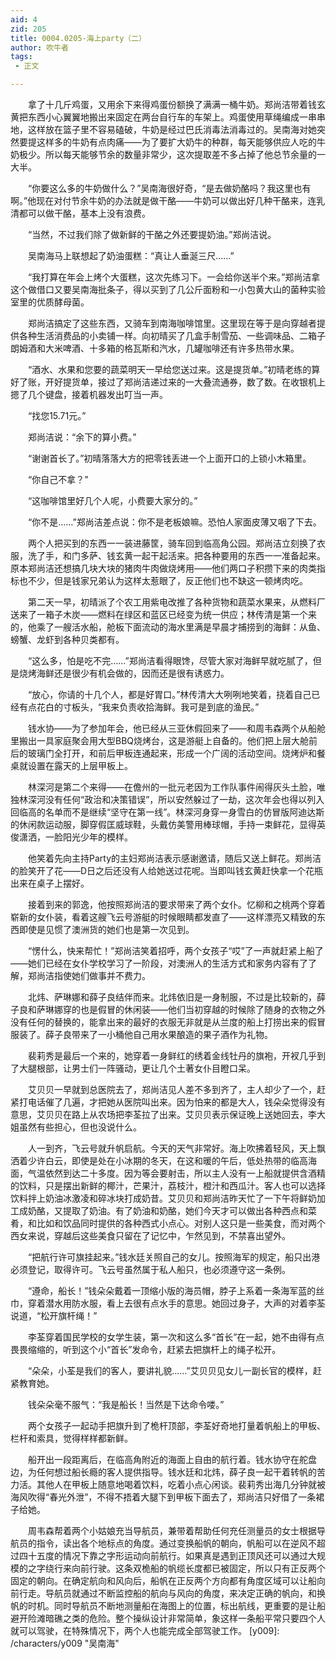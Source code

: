 ```yaml
---
aid: 4
zid: 205
title: 0004.0205-海上party（二）
author: 吹牛者
tags: 
 - 正文

---
```




　　拿了十几斤鸡蛋，又用余下来得鸡蛋份额换了满满一桶牛奶。郑尚洁带着钱玄黄把东西小心翼翼地搬出来固定在两台自行车的车架上。鸡蛋使用草绳编成一串串地，这样放在篮子里不容易磕破，牛奶是经过巴氏消毒法消毒过的。吴南海对她突然要提这样多的牛奶有点肉痛——为了要扩大奶牛的种群，每天能够供应人吃的牛奶极少。所以每天能够节余的数量非常少，这次提取差不多占掉了他总节余量的一大半。

　　“你要这么多的牛奶做什么？”吴南海很好奇，“是去做奶酪吗？我这里也有啊。”他现在对付节余牛奶的办法就是做干酪——牛奶可以做出好几种干酪来，连乳清都可以做干酪，基本上没有浪费。

　　“当然，不过我们除了做新鲜的干酪之外还要提奶油。”郑尚洁说。

　　吴南海马上联想起了奶油蛋糕：“真让人垂涎三尺……”

　　“我打算在年会上烤个大蛋糕，这次先练习下。一会给你送半个来。”郑尚洁拿这个做借口又要吴南海批条子，得以买到了几公斤面粉和一小包黄大山的菌种实验室里的优质酵母菌。

　　郑尚洁搞定了这些东西，又骑车到南海咖啡馆里。这里现在等于是向穿越者提供各种生活消费品的小卖铺一样。向初晴买了几盒手制雪茄、一些调味品、二箱子朗姆酒和大米啤酒、十多箱的格瓦斯和汽水，几罐咖啡还有许多热带水果。

　　“酒水、水果和您要的蔬菜明天一早给您送过来。这是提货单。”初晴老练的算好了账，开好提货单，接过了郑尚洁递过来的一大叠流通券，数了数。在收银机上摁了几个键盘，接着机器发出叮当一声。

　　“找您15.71元。”

　　郑尚洁说：“余下的算小费。”

　　“谢谢首长了。”初晴落落大方的把零钱丢进一个上面开口的上锁小木箱里。

　　“你自己不拿？”

　　“这咖啡馆里好几个人呢，小费要大家分的。”

　　“你不是……”郑尚洁差点说：你不是老板娘嘛。恐怕人家面皮薄又咽了下去。

　　两个人把买到的东西一一装进藤筐，骑车回到临高角公园。郑尚洁立刻换了衣服，洗了手，和门多萨、钱玄黄一起干起活来。把各种要用的东西一一准备起来。原本郑尚洁还想搞几块大块的猪肉牛肉做烧烤用——他们两口子积攒下来的肉类指标也不少，但是钱家兄弟认为这样太惹眼了，反正他们也不缺这一顿烤肉吃。

　　第二天一早，初晴派了个农工用紫电改推了各种货物和蔬菜水果来，从燃料厂送来了一箱子木炭——燃料在绿区和蓝区已经变为统一供应；林传清是第一个来的，他乘了一艘活水船，舱板下面流动的海水里满是早晨才捕捞到的海鲜：从鱼、螃蟹、龙虾到各种贝类都有。

　　“这么多，怕是吃不完……”郑尚洁看得眼馋，尽管大家对海鲜早就吃腻了，但是烧烤海鲜还是很少有机会做的，因而还是很有诱惑力。

　　“放心，你请的十几个人，都是好胃口。”林传清大大咧咧地笑着，挠着自己已经有点花白的寸板头，“我来负责收拾海鲜。我可是到底的渔民。”

　　钱水协——为了参加年会，他已经从三亚休假回来了——和周韦森两个从船舱里搬出一具家庭聚会用大型BBQ烧烤台，这是游艇上自备的。他们把上层大舱前后的玻璃门全打开，和前后甲板连通起来，形成一个广阔的活动空间。烧烤炉和餐桌就设置在露天的上层甲板上。

　　林深河是第二个来得——在儋州的一批元老因为工作队事件闹得灰头土脸，唯独林深河没有任何“政治和决策错误”，所以安然躲过了一劫，这次年会也得以列入回临高的名单而不是继续“坚守在第一线”。林深河身穿一身雪白的仿冒版阿迪达斯的休闲款运动服，脚穿假匡威球鞋，头戴仿美警用棒球帽，手持一束鲜花，显得英俊潇洒，一脸阳光少年的模样。

　　他笑着先向主持Party的主妇郑尚洁表示感谢邀请，随后又送上鲜花。郑尚洁的脸笑开了花——D日之后还没有人给她送过花呢。当即叫钱玄黄赶快拿一个花瓶出来在桌子上摆好。

　　接着到来的郭逸，他按照郑尚洁的要求带来了两个女仆。忆柳和之桃两个穿着崭新的女仆装，看着这艘飞云号游艇的时候眼睛都发直了——这样漂亮又精致的东西即使是见惯了澳洲货的她们也是第一次见到。

　　“愣什么，快来帮忙！”郑尚洁笑着招呼，两个女孩子“哎”了一声就赶紧上船了——她们已经在女仆学校学习了一阶段，对澳洲人的生活方式和家务内容有了了解，郑尚洁指使她们做事并不费力。

　　北炜、萨琳娜和薛子良结伴而来。北炜依旧是一身制服，不过是比较新的，薛子良和萨琳娜穿的也是假冒的休闲装——他们当初穿越的时候除了随身的衣物之外没有任何的替换的，能拿出来的最好的衣服无非就是从兰度的船上打捞出来的假冒服装了。薛子良带来了一小桶他自己用水果酿造的果子酒作为礼物。

　　裴莉秀是最后一个来的，她穿着一身鲜红的绣着金线牡丹的旗袍，开衩几乎到了大腿根部，让男士们一阵骚动，更让几个土著女仆目瞪口呆。

　　艾贝贝一早就到总医院去了，郑尚洁见人差不多到齐了，主人却少了一个，赶紧打电话催了几遍，才把她从医院叫出来。因为怕来的都是大人，钱朵朵觉得没有意思，艾贝贝在路上从农场把李荃拉了出来。艾贝贝表示保证晚上送她回去，李大姐虽然有些担心，但也没说什么。

　　人一到齐，飞云号就升帆启航。今天的天气非常好。海上吹拂着轻风，天上飘洒着少许白云，即使是处在小冰期的冬天，在这和暖的午后，低处热带的临高海面，气温依然到达二十多度。因为等会要射击，所以主人没有一上船就提供含酒精的饮料，只是摆出新鲜的椰汁，芒果汁，荔枝汁，橙汁和西瓜汁。客人也可以选择饮料拌上奶油冰激凌和碎冰块打成奶昔。艾贝贝和郑尚洁昨天忙了一下午将鲜奶加工成奶酪，又提取了奶油。有了奶油和奶酪，她们今天才可以做出各种西点和菜肴，和比如和饮品同时提供的各种西式小点心。对别人这只是一些美食，而对两个西女来说，穿越后这些美食只留在了记忆中，乍然见到，不禁喜出望外。

　　“把航行许可旗挂起来。”钱水廷关照自己的女儿。按照海军的规定，船只出港必须登记，取得许可。飞云号虽然属于私人船只，也必须遵守这一条例。

　　“遵命，船长！”钱朵朵戴着一顶缩小版的海员帽，脖子上系着一条海军蓝的丝巾，穿着潜水用防水服，看上去很有点水手的意思。她回过身子，大声的对着李荃说道，“松开旗杆绳！”

　　李荃穿着国民学校的女学生装，第一次和这么多“首长”在一起，她不由得有点畏畏缩缩的，听到这个小“首长”发命令，赶紧去把旗杆上的绳子松开。

　　“朵朵，小荃是我们的客人，要讲礼貌……”艾贝贝见女儿一副长官的模样，赶紧教育她。

　　钱朵朵毫不服气：“我是船长！当然是下达命令喽。”

　　两个女孩子一起动手把旗升到了桅杆顶部，李荃好奇地打量着帆船上的甲板、栏杆和索具，觉得样样都新鲜。

　　船开出一段距离后，在临高角附近的海面上自由的航行着。钱水协守在舵盘边，为任何想过船长瘾的客人提供指导。钱水廷和北炜，薛子良一起干着转帆的苦力活。其他人在甲板上随意地喝着饮料，吃着小点心闲谈。裴莉秀出海几分钟就被海风吹得“春光外泄”，不得不捂着大腿下到甲板下面去了，郑尚洁只好借了一条裙子给她。

　　周韦森帮着两个小姑娘充当导航员，兼带着帮助任何充任测量员的女士根据导航员的指令，读出各个地标点的角度。通过变换船帆的朝向，帆船可以在逆风不超过四十五度的情况下靠之字形运动向前航行。如果真是遇到正顶风还可以通过大规模的之字绕行来向前行驶。这条双桅船的帆缆长度都已被固定，所以只有正反两个固定的朝向。在确定航向和风向后，船帆在正反两个方向都有角度区域可以让船向前行走。导航员就通过不断监控船的航向与风向的角度，来决定正确的帆向，和换帆的时机。同时导航员不断地测量船在海图上的位置，标出航线，更重要的是让船避开险滩暗礁之类的危险。整个操纵设计非常简单，象这样一条船平常只要四个人就可以驾驶，在特殊情况下，两个人也能完成全部驾驶工作。
[y009]: /characters/y009 "吴南海"


